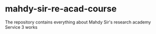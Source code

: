 # mahdy-sir-re-acad-course
The repository contains everything about Mahdy Sir's research academy Service 3 works

